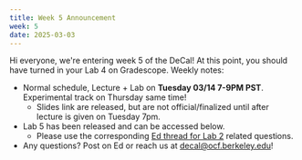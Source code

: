 ```yaml
---
title: Week 5 Announcement
week: 5
date: 2025-03-03
---
```

Hi everyone, we're entering week 5 of the DeCal! At this point, you should have turned in your Lab 4 on Gradescope. 
Weekly notes:
- Normal schedule, Lecture + Lab on **Tuesday 03/14 7-9PM PST**. Experimental track on Thursday same time!
    - Slides link are released, but are not official/finalized until after lecture is given on Tuesday 7pm.
- Lab 5 has been released and can be accessed below.
    - Please use the corresponding [Ed thread for Lab 2](https://edstem.org/us/courses/75831/discussion/6295257) related questions.
- Any questions? Post on Ed or reach us at [decal@ocf.berkeley.edu](mailto:decal@ocf.berkeley.edu)!
